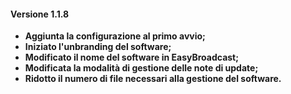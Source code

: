 #### **Versione 1.1.8**



* **Aggiunta la configurazione al primo avvio;**
* **Iniziato l'unbranding del software;**
* **Modificato il nome del software in EasyBroadcast;**
* **Modificata la modalità di gestione delle note di update;**
* **Ridotto il numero di file necessari alla gestione del software.**
